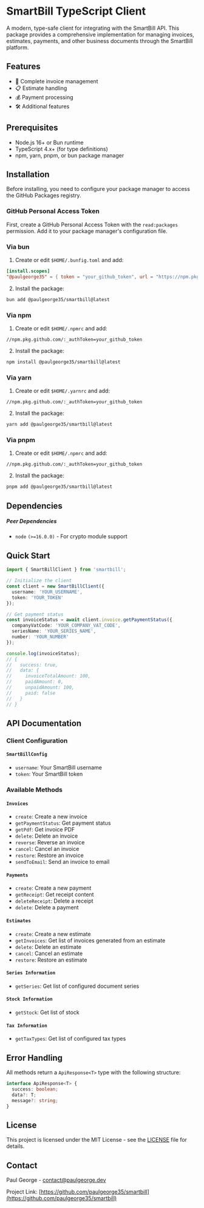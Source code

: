 # SmartBill TypeScript Client

A modern, type-safe client for integrating with the SmartBill API. This package provides a comprehensive implementation for managing invoices, estimates, payments, and other business documents through the SmartBill platform.

## Features

- 🧾 Complete invoice management
- 📋 Estimate handling
- 💰 Payment processing
- 🛠️ Additional features

## Prerequisites

- Node.js 16+ or Bun runtime
- TypeScript 4.x+ (for type definitions)
- npm, yarn, pnpm, or bun package manager

## Installation

Before installing, you need to configure your package manager to access the GitHub Packages registry.

### GitHub Personal Access Token
First, create a GitHub Personal Access Token with the `read:packages` permission. Add it to your package manager's configuration file.

### Via bun

1. Create or edit `$HOME/.bunfig.toml` and add:
```toml
[install.scopes]
"@paulgeorge35" = { token = "your_github_token", url = "https://npm.pkg.github.com/" }
```

2. Install the package:
```bash
bun add @paulgeorge35/smartbill@latest
```

### Via npm

1. Create or edit `$HOME/.npmrc` and add:
```
//npm.pkg.github.com/:_authToken=your_github_token
```

2. Install the package:
```bash
npm install @paulgeorge35/smartbill@latest
```

### Via yarn

1. Create or edit `$HOME/.yarnrc` and add:
```
//npm.pkg.github.com/:_authToken=your_github_token
```

2. Install the package:
```bash
yarn add @paulgeorge35/smartbill@latest
```

### Via pnpm

1. Create or edit `$HOME/.npmrc` and add:
```
//npm.pkg.github.com/:_authToken=your_github_token
```

2. Install the package:
```bash
pnpm add @paulgeorge35/smartbill@latest
```

## Dependencies

##### Peer Dependencies
- `node` `(>=16.0.0)` - For crypto module support

## Quick Start

```typescript
import { SmartBillClient } from 'smartbill';

// Initialize the client
const client = new SmartBillClient({
  username: 'YOUR_USERNAME',
  token: 'YOUR_TOKEN'
});

// Get payment status
const invoiceStatus = await client.invoice.getPaymentStatus({
  companyVatCode: 'YOUR_COMPANY_VAT_CODE',
  seriesName: 'YOUR_SERIES_NAME',
  number: 'YOUR_NUMBER'
});

console.log(invoiceStatus);
// {
//   success: true,
//   data: {
//     invoiceTotalAmount: 100,
//     paidAmount: 0,
//     unpaidAmount: 100,
//     paid: false
//   }
// }
```

## API Documentation

### Client Configuration

#### `SmartBillConfig`
- `username`: Your SmartBill username
- `token`: Your SmartBill token

### Available Methods

#### `Invoices`
- `create`: Create a new invoice
- `getPaymentStatus`: Get payment status
- `getPdf`: Get invoice PDF
- `delete`: Delete an invoice
- `reverse`: Reverse an invoice
- `cancel`: Cancel an invoice
- `restore`: Restore an invoice
- `sendToEmail`: Send an invoice to email

#### `Payments`
- `create`: Create a new payment
- `getReceipt`: Get receipt content
- `deleteReceipt`: Delete a receipt
- `delete`: Delete a payment

#### `Estimates`
- `create`: Create a new estimate
- `getInvoices`: Get list of invoices generated from an estimate
- `delete`: Delete an estimate
- `cancel`: Cancel an estimate
- `restore`: Restore an estimate

#### `Series Information`
- `getSeries`: Get list of configured document series

#### `Stock Information`
- `getStock`: Get list of stock

#### `Tax Information`
- `getTaxTypes`: Get list of configured tax types

## Error Handling

All methods return a `ApiResponse<T>` type with the following structure:

```typescript
interface ApiResponse<T> {
  success: boolean;
  data?: T;
  message?: string;
}
```

## License

This project is licensed under the MIT License - see the [LICENSE](LICENSE) file for details.

## Contact

Paul George - contact@paulgeorge.dev

Project Link: [https://github.com/paulgeorge35/smartbill](https://github.com/paulgeorge35/smartbill)
